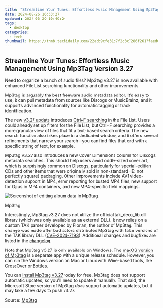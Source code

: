 ```yaml
---
title: "Streamline Your Tunes: Effortless Music Management Using Mp3Tag Version 3.27"
date: 2024-08-26 16:33:27
updated: 2024-08-29 10:49:24
tags:
  - desktop
categories:
  - tech
thumbnail: https://thmb.techidaily.com/22abb9cfe31c7f2c3c7286f2617faed6b91923b5cceec713f8e751d61a458df6.jpg
---
```


## Streamline Your Tunes: Effortless Music Management Using Mp3Tag Version 3.27

Need to organize a bunch of audio files? Mp3tag v3.27 is now available with enhanced File List searching functionality and other improvements.

 Mp3tag is arguably the best freeware audio metadata editor. It's easy to use, it can pull metadata from sources like Discogs or MusicBrainz, and it supports advanced functionality for automatic tagging or track identification.

 The new [v3.27 update](https://community.mp3tag.de/t/mp3tag-v3-27-released/65520) introduces [Ctrl+F searching](https://docs.mp3tag.de/find/) in the File List. Users could already set up filters for the File List, but Ctrl+F searching provides a more granular view of files that fit a text-based search criteria. The new search function also takes place in a dedicated window, and it offers several refinements that narrow your search—you can find files that end with a specific string of text, for example.

 Mp3tag v3.27 also introduces a new Cover Dimensions column for Discogs metadata searches. This should help users avoid oddly-sized cover art, which is surprisingly common on Discogs, particularly for special-edition CDs and other items that were originally sold in non-standard (IE: not perfectly square) packaging. Other improvements include AV1 video-detection support in MP4, error reporting for busted MP4 files, new support for Opus in MP4 containers, and new MP4-specific field mappings.

![Screenshot of editing album data in Mp3tag.](https://static1.howtogeekimages.com/wordpress/wp-content/uploads/2024/08/sht_main.png) 

Mp3tag

 Interestingly, Mp3tag v3.27 does not utilize the official tak\_deco\_lib.dll library (which was only available as an external DLL). It now relies on a custom TAK parser developed by Florian, the author of Mp3tag. This change was made after bad actors distributed Mp3tag with false versions of the TAK library DLL ([CVE-2024-7193](https://nvd.nist.gov/vuln/detail/CVE-2024-7193)). Additional changes and bugfixes are listed in the [changelog](https://www.mp3tag.de/en/changelog.html).

 Note that Mp3tag v3.27 is only available on Windows. The [macOS version of Mp3tag](https://mp3tag.app/) is a separate app with a unique release schedule. However, you can run the Windows version on Mac or Linux with Wine-based tools, like [CrossOver](https://youtube-lab.techidaily.com/ut-costs-on-downloads-with-this-list-of-20-free-youtube-sound-rippers-for-2024/) or [Bottles](https://facebook-video-content.techidaily.com/2024-approved-moments-replay-module/).

 You can [install Mp3tag v3.27](https://www.mp3tag.de/en/download.html) today for free. Mp3tag does not support automatic updates, so you'll need to update it manually. That said, the Microsoft Store version of Mp3tag _does_ support automatic updates, but it may take a few days to push v3.27.

 Source: [Mp3tag](https://community.mp3tag.de/t/mp3tag-v3-27-released/65520)

<ins class="adsbygoogle"
     style="display:block"
     data-ad-format="autorelaxed"
     data-ad-client="ca-pub-7571918770474297"
     data-ad-slot="1223367746"></ins>



<ins class="adsbygoogle"
     style="display:block"
     data-ad-client="ca-pub-7571918770474297"
     data-ad-slot="8358498916"
     data-ad-format="auto"
     data-full-width-responsive="true"></ins>
